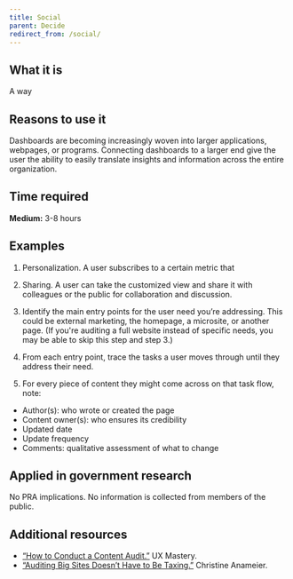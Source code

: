 ```yaml
---
title: Social
parent: Decide
redirect_from: /social/
---
```


## What it is

A way 

## Reasons to use it

Dashboards are becoming increasingly woven into larger applications, webpages, or programs. Connecting dashboards to a larger end give the user the ability to easily translate insights and information across the entire organization.

## Time required

**Medium:** 3-8 hours

## Examples

1. Personalization. A user subscribes to a certain metric that 

2. Sharing. A user can take the customized view and share it with colleagues or the public for collaboration and discussion.

2. Identify the main entry points for the user need you’re addressing. This could be external marketing, the homepage, a microsite, or another page. (If you're auditing a full website instead of specific needs, you may be able to skip this step and step 3.)

3. From each entry point, trace the tasks a user moves through until they address their need.

4. For every piece of content they might come across on that task flow, note:
 - Author(s): who wrote or created the page
 - Content owner(s): who ensures its credibility
 - Updated date
 - Update frequency
 - Comments: qualitative assessment of what to change

## Applied in government research

No PRA implications. No information is collected from members of the public.

## Additional resources
- [“How to Conduct a Content Audit.”](http://uxmastery.com/how-to-conduct-a-content-audit/) UX Mastery.
- [“Auditing Big Sites Doesn’t Have to Be Taxing.”](http://blog.braintraffic.com/2012/04/auditing-big-sites-doesn%E2%80%99t-have-to-be-taxing/) Christine Anameier.
